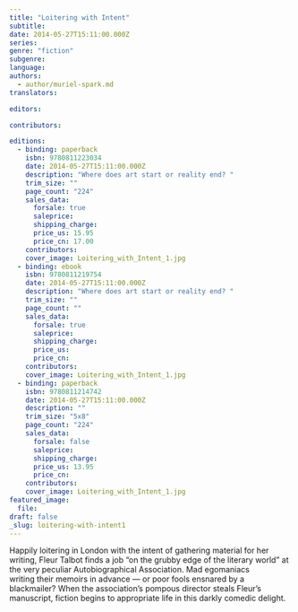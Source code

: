 ```yaml
---
title: "Loitering with Intent"
subtitle:
date: 2014-05-27T15:11:00.000Z
series:
genre: "fiction"
subgenre:
language:
authors:
  - author/muriel-spark.md
translators:

editors:

contributors:

editions:
  - binding: paperback
    isbn: 9780811223034
    date: 2014-05-27T15:11:00.000Z
    description: "Where does art start or reality end? "
    trim_size: ""
    page_count: "224"
    sales_data:
      forsale: true
      saleprice:
      shipping_charge:
      price_us: 15.95
      price_cn: 17.00
    contributors:
    cover_image: Loitering_with_Intent_1.jpg
  - binding: ebook
    isbn: 9780811219754
    date: 2014-05-27T15:11:00.000Z
    description: "Where does art start or reality end? "
    trim_size: ""
    page_count: ""
    sales_data:
      forsale: true
      saleprice:
      shipping_charge:
      price_us:
      price_cn:
    contributors:
    cover_image: Loitering_with_Intent_1.jpg
  - binding: paperback
    isbn: 9780811214742
    date: 2014-05-27T15:11:00.000Z
    description: ""
    trim_size: "5x8"
    page_count: "224"
    sales_data:
      forsale: false
      saleprice:
      shipping_charge:
      price_us: 13.95
      price_cn:
    contributors:
    cover_image: Loitering_with_Intent_1.jpg
featured_image:
  file:
draft: false
_slug: loitering-with-intent1
---
```


Happily loitering in London with the intent of gathering material for her writing, Fleur Talbot finds a job “on the grubby edge of the literary world” at the very peculiar Autobiographical Association. Mad egomaniacs writing their memoirs in advance — or poor fools ensnared by a blackmailer? When the association’s pompous director steals Fleur’s manuscript, fiction begins to appropriate life in this darkly comedic delight.

